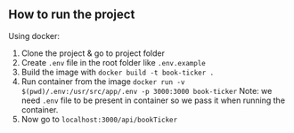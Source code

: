 ## How to run the project

Using docker:

1. Clone the project & go to project folder
2. Create `.env` file in the root folder like `.env.example`
3. Build the image with `docker build -t book-ticker .`
4. Run container from the image `docker run -v $(pwd)/.env:/usr/src/app/.env -p 3000:3000 book-ticker`
   Note: we need `.env` file to be present in container so we pass it when running the container.
5. Now go to `localhost:3000/api/bookTicker`
